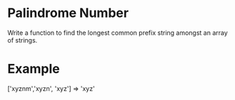 #  Palindrome Number

Write a function to find the longest common prefix string amongst an array of strings.

# Example

['xyznm','xyzn', 'xyz'] => 'xyz'
